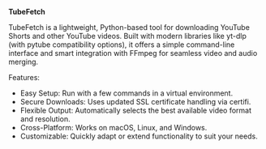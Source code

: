 **TubeFetch**

TubeFetch is a lightweight, Python-based tool for downloading YouTube Shorts and other YouTube videos. Built with modern libraries like yt-dlp (with pytube compatibility options), it offers a simple command-line interface and smart integration with FFmpeg for seamless video and audio merging.

Features:
- Easy Setup: Run with a few commands in a virtual environment.
- Secure Downloads: Uses updated SSL certificate handling via certifi.
- Flexible Output: Automatically selects the best available video format and resolution.
- Cross-Platform: Works on macOS, Linux, and Windows.
- Customizable: Quickly adapt or extend functionality to suit your needs.
